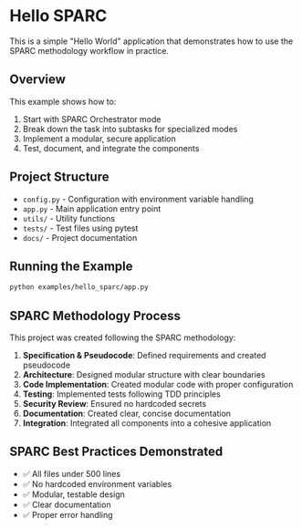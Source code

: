 # Hello SPARC

This is a simple "Hello World" application that demonstrates how to use the SPARC methodology workflow in practice.

## Overview

This example shows how to:

1. Start with SPARC Orchestrator mode
2. Break down the task into subtasks for specialized modes
3. Implement a modular, secure application
4. Test, document, and integrate the components

## Project Structure

- `config.py` - Configuration with environment variable handling
- `app.py` - Main application entry point 
- `utils/` - Utility functions
- `tests/` - Test files using pytest
- `docs/` - Project documentation

## Running the Example

```bash
python examples/hello_sparc/app.py
```

## SPARC Methodology Process

This project was created following the SPARC methodology:

1. **Specification & Pseudocode**: Defined requirements and created pseudocode
2. **Architecture**: Designed modular structure with clear boundaries
3. **Code Implementation**: Created modular code with proper configuration
4. **Testing**: Implemented tests following TDD principles
5. **Security Review**: Ensured no hardcoded secrets
6. **Documentation**: Created clear, concise documentation
7. **Integration**: Integrated all components into a cohesive application

## SPARC Best Practices Demonstrated

- ✅ All files under 500 lines
- ✅ No hardcoded environment variables
- ✅ Modular, testable design
- ✅ Clear documentation
- ✅ Proper error handling